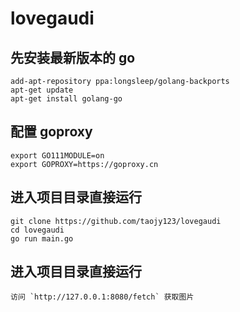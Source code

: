 # lovegaudi

## 先安装最新版本的 go
```
add-apt-repository ppa:longsleep/golang-backports
apt-get update
apt-get install golang-go
```

## 配置 goproxy
```
export GO111MODULE=on
export GOPROXY=https://goproxy.cn
```

## 进入项目目录直接运行
```
git clone https://github.com/taojy123/lovegaudi
cd lovegaudi
go run main.go
```

## 进入项目目录直接运行
```
访问 `http://127.0.0.1:8080/fetch` 获取图片
```
